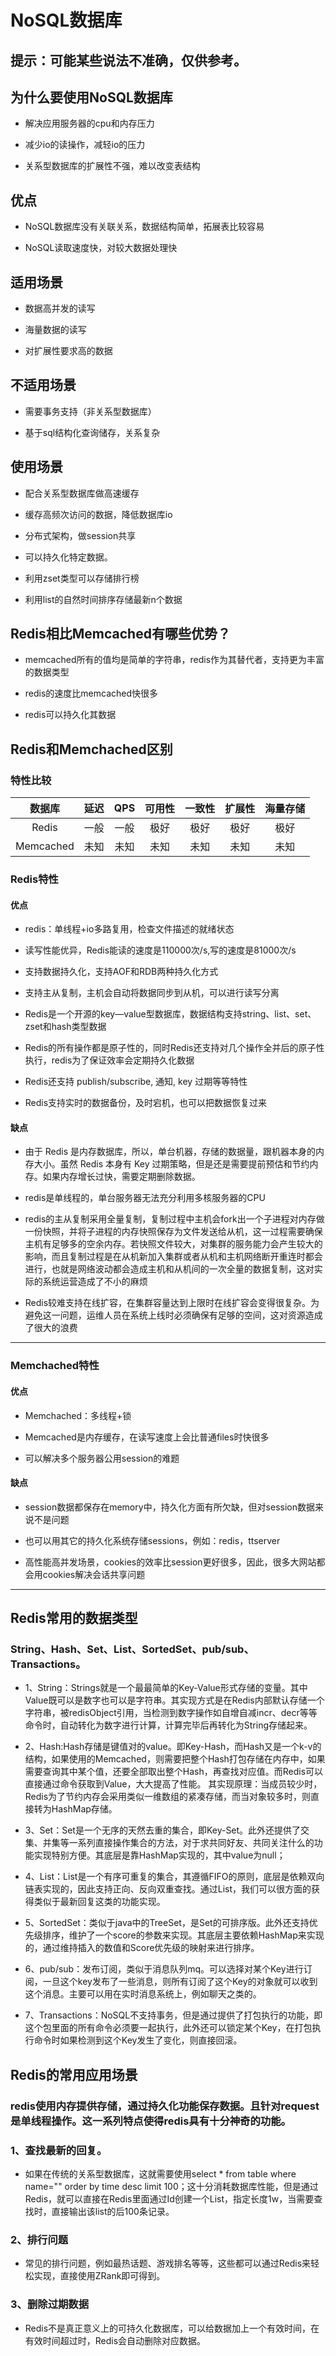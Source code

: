 # NoSQL数据库

## 提示：可能某些说法不准确，仅供参考。

## 为什么要使用NoSQL数据库
* 解决应用服务器的cpu和内存压力

* 减少io的读操作，减轻io的压力

* 关系型数据库的扩展性不强，难以改变表结构



## 优点
* NoSQL数据库没有关联关系，数据结构简单，拓展表比较容易

* NoSQL读取速度快，对较大数据处理快


## 适用场景

* 数据高并发的读写

* 海量数据的读写

* 对扩展性要求高的数据


## 不适用场景
* 需要事务支持（非关系型数据库）

* 基于sql结构化查询储存，关系复杂


## 使用场景

* 配合关系型数据库做高速缓存

* 缓存高频次访问的数据，降低数据库io

* 分布式架构，做session共享

* 可以持久化特定数据。

* 利用zset类型可以存储排行榜

* 利用list的自然时间排序存储最新n个数据



## Redis相比Memcached有哪些优势？

* memcached所有的值均是简单的字符串，redis作为其替代者，支持更为丰富的数据类型

* redis的速度比memcached快很多

* redis可以持久化其数据



## Redis和Memchached区别

### 特性比较

|数据库|延迟|QPS|可用性|一致性|扩展性|海量存储|
|:-:|:-:|:-:|:-:|:-:|:-:|:-:|
|Redis|一般|一般|极好|极好|极好|极好|
|Memcached|未知|未知|未知|未知|未知|未知|


### Redis特性
#### 优点

* redis：单线程+io多路复用，检查文件描述的就绪状态

* 读写性能优异，Redis能读的速度是110000次/s,写的速度是81000次/s 

* 支持数据持久化，支持AOF和RDB两种持久化方式

* 支持主从复制，主机会自动将数据同步到从机，可以进行读写分离

* Redis是一个开源的key—value型数据库，数据结构支持string、list、set、zset和hash类型数据

* Redis的所有操作都是原子性的，同时Redis还支持对几个操作全并后的原子性执行，redis为了保证效率会定期持久化数据

* Redis还支持 publish/subscribe, 通知, key 过期等等特性

* Redis支持实时的数据备份，及时宕机，也可以把数据恢复过来


#### 缺点

* 由于 Redis 是内存数据库，所以，单台机器，存储的数据量，跟机器本身的内存大小。虽然 Redis 本身有 Key 过期策略，但是还是需要提前预估和节约内存。如果内存增长过快，需要定期删除数据。

* redis是单线程的，单台服务器无法充分利用多核服务器的CPU

* redis的主从复制采用全量复制，复制过程中主机会fork出一个子进程对内存做一份快照，并将子进程的内存快照保存为文件发送给从机，这一过程需要确保主机有足够多的空余内存。若快照文件较大，对集群的服务能力会产生较大的影响，而且复制过程是在从机新加入集群或者从机和主机网络断开重连时都会进行，也就是网络波动都会造成主机和从机间的一次全量的数据复制，这对实际的系统运营造成了不小的麻烦

* Redis较难支持在线扩容，在集群容量达到上限时在线扩容会变得很复杂。为避免这一问题，运维人员在系统上线时必须确保有足够的空间，这对资源造成了很大的浪费




*** 

### Memchached特性
#### 优点
* Memchached：多线程+锁

* Memcached是内存缓存，在读写速度上会比普通files时快很多

* 可以解决多个服务器公用session的难题

#### 缺点

* session数据都保存在memory中，持久化方面有所欠缺，但对session数据来说不是问题

* 也可以用其它的持久化系统存储sessions，例如：redis，ttserver

* 高性能高并发场景，cookies的效率比session更好很多，因此，很多大网站都会用cookies解决会话共享问题



***


## Redis常用的数据类型
### String、Hash、Set、List、SortedSet、pub/sub、Transactions。
* 1、String：Strings就是一个最最简单的Key-Value形式存储的变量。其中Value既可以是数字也可以是字符串。其实现方式是在Redis内部默认存储一个字符串，被redisObject引用，当检测到数字操作如自增自减incr、decr等等命令时，自动转化为数字进行计算，计算完毕后再转化为String存储起来。

* 2、Hash:Hash存储是键值对的value。即Key-Hash，而Hash又是一个k-v的结构，如果使用的Memcached，则需要把整个Hash打包存储在内存中，如果需要查询其中某个值，还要全部取出整个Hash，再查找对应值。而Redis可以直接通过命令获取到Value，大大提高了性能。 其实现原理：当成员较少时，Redis为了节约内存会采用类似一维数组的紧凑存储，而当对象较多时，则直接转为HashMap存储。

* 3、Set：Set是一个无序的天然去重的集合，即Key-Set。此外还提供了交集、并集等一系列直接操作集合的方法，对于求共同好友、共同关注什么的功能实现特别方便。其底层是靠HashMap实现的，其中value为null；

* 4、List：List是一个有序可重复的集合，其遵循FIFO的原则，底层是依赖双向链表实现的，因此支持正向、反向双重查找。通过List，我们可以很方面的获得类似于最新回复这类的功能实现。

* 5、SortedSet：类似于java中的TreeSet，是Set的可排序版。此外还支持优先级排序，维护了一个score的参数来实现。其底层主要依赖HashMap来实现的，通过维持插入的数值和Score优先级的映射来进行排序。

* 6、pub/sub：发布订阅，类似于消息队列mq。可以选择对某个Key进行订阅，一旦这个key发布了一些消息，则所有订阅了这个Key的对象就可以收到这个消息。主要可以用在实时消息系统上，例如聊天之类的。

* 7、Transactions：NoSQL不支持事务，但是通过提供了打包执行的功能，即这个包里面的所有命令必须要一起执行，此外还可以锁定某个Key，在打包执行命令时如果检测到这个Key发生了变化，则直接回滚。

## Redis的常用应用场景
### redis使用内存提供存储，通过持久化功能保存数据。且针对request是单线程操作。这一系列特点使得redis具有十分神奇的功能。

### 1、查找最新的回复。
* 如果在传统的关系型数据库，这就需要使用select * from table where name="" order by time desc limit 100；这十分消耗数据库性能，但是通过Redis，就可以直接在Redis里面通过Id创建一个List，指定长度1w，当需要查找时，直接输出该list的后100条记录。

### 2、排行问题
* 常见的排行问题，例如最热话题、游戏排名等等，这些都可以通过Redis来轻松实现，直接使用ZRank即可得到。

### 3、删除过期数据
* Redis不是真正意义上的可持久化数据库，可以给数据加上一个有效时间，在有效时间超过时，Redis会自动删除对应数据。



